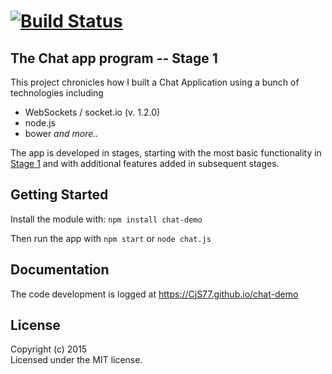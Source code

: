 #  [![Build Status](https://secure.travis-ci.org//chat-demo.png?branch=master)](http://travis-ci.org//chat-demo)

## The Chat app program -- Stage 1

This project chronicles how I built a Chat Application using a bunch of technologies including
* WebSockets / socket.io (v. 1.2.0)
* node.js
* bower
_and more.._

The app is developed in stages, starting with the most basic functionality in [Stage 1](/chat-demo/stage_1) and with
additional features added in subsequent stages.

## Getting Started

Install the module with: `npm install chat-demo`

Then run the app with `npm start` or `node chat.js`


## Documentation

The code development is logged at https://CjS77.github.io/chat-demo

## License

Copyright (c) 2015   
Licensed under the MIT license.
